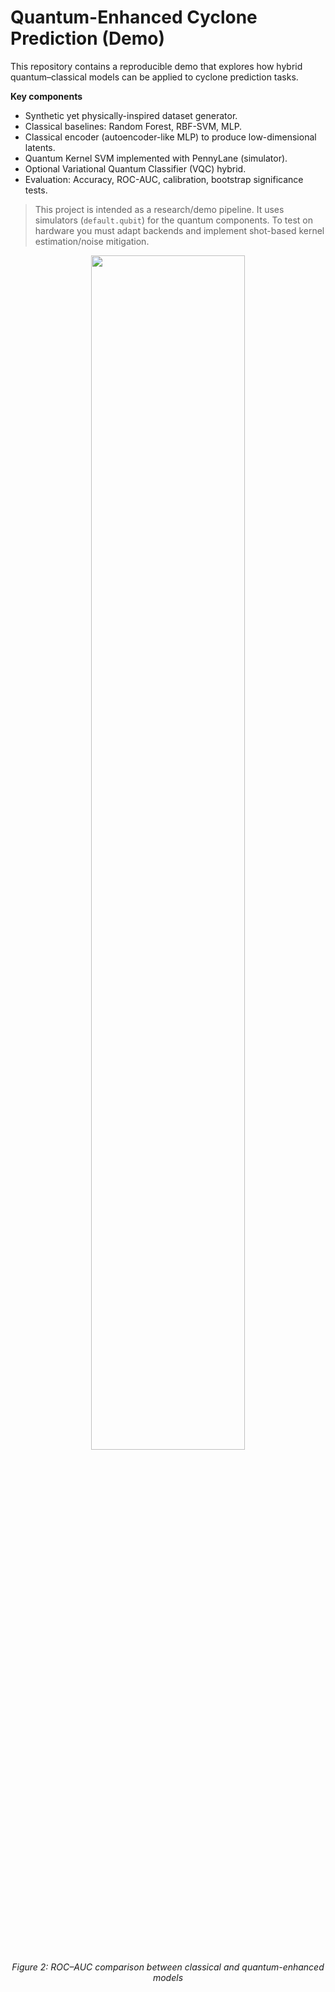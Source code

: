 # Quantum-Enhanced Cyclone Prediction (Demo)

This repository contains a reproducible demo that explores how hybrid quantum–classical models can be applied to cyclone prediction tasks.

**Key components**
- Synthetic yet physically-inspired dataset generator.
- Classical baselines: Random Forest, RBF-SVM, MLP.
- Classical encoder (autoencoder-like MLP) to produce low-dimensional latents.
- Quantum Kernel SVM implemented with PennyLane (simulator).
- Optional Variational Quantum Classifier (VQC) hybrid.
- Evaluation: Accuracy, ROC-AUC, calibration, bootstrap significance tests.

> This project is intended as a research/demo pipeline. It uses simulators (`default.qubit`) for the quantum components. To test on hardware you must adapt backends and implement shot-based kernel estimation/noise mitigation.
> 
<p align="center">
  <img src="results" width="70%">
  <br><em>Figure 2: ROC–AUC comparison between classical and quantum-enhanced models</em>
</p>

